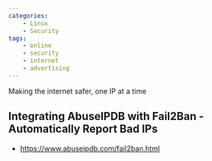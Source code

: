 ```yaml
---
categories:
    - Linux
    - Security
tags:
    - online
    - security
    - internet
    - advertising
---
```


Making the internet safer, one IP at a time

## Integrating AbuseIPDB with Fail2Ban - Automatically Report Bad IPs

* <https://www.abuseipdb.com/fail2ban.html>



